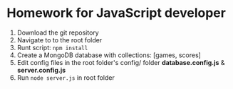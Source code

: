 # Homework for JavaScript developer

1. Download the git repository
2. Navigate to to the root folder
3. Runt script: `npm install`
4. Create a MongoDB database with collections: [games, scores]
5. Edit config files in the root folder's config/ folder **database.config.js** & **server.config.js**
6. Run `node server.js` in root folder
